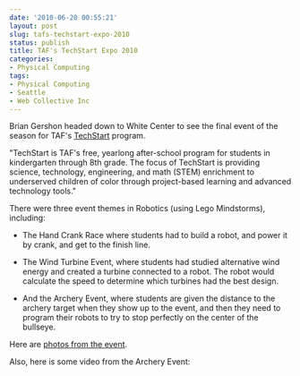 ```yaml
---
date: '2010-06-20 00:55:21'
layout: post
slug: tafs-techstart-expo-2010
status: publish
title: TAF's TechStart Expo 2010
categories:
- Physical Computing
tags:
- Physical Computing
- Seattle
- Web Collective Inc
---
```


Brian Gershon headed down to White Center to see the final event of the season for TAF's [TechStart](http://techaccess.org/TechStart/techstart.html) program.

"TechStart is TAF's free, yearlong after-school program for students in kindergarten through 8th grade. The focus of TechStart is providing science, technology, engineering, and math (STEM) enrichment to underserved children of color through project-based learning and advanced technology tools."

There were three event themes in Robotics (using Lego Mindstorms), including:



	
  * The Hand Crank Race where students had to build a robot, and power it by crank, and get to the finish line.

	
  * The Wind Turbine Event, where students had studied alternative wind energy and created a turbine connected to a robot. The robot would calculate the speed to determine which turbines had the best design.

	
  * And the Archery Event, where students are given the distance to the archery target when they show up to the event, and then they need to program their robots to try to stop perfectly on the center of the bullseye.


Here are [photos from the event](http://www.flickr.com/photos/brianfive/sets/72157624314208148/).

Also, here is some video from the Archery Event:


